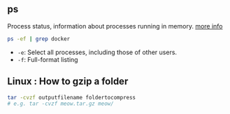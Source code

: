 ## ps
Process status, information about processes running in memory.
[more info](https://ss64.com/bash/ps.html)
```bash
ps -ef | grep docker
```
- `-e`: Select all processes, including those of other users.
- `-f`: Full-format listing

## Linux : How to gzip a folder
```bash
tar -cvzf outputfilename foldertocompress
# e.g. tar -cvzf meow.tar.gz meow/
```
